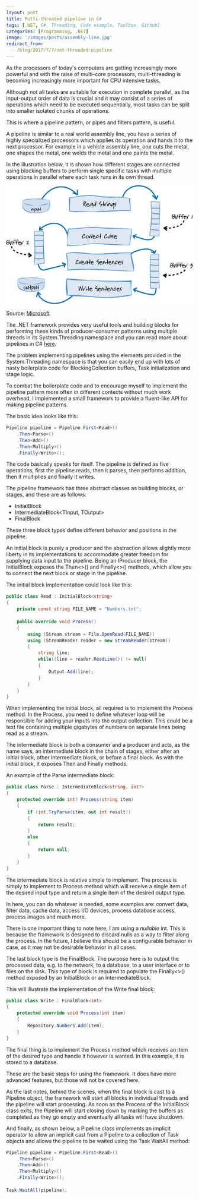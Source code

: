 ```yaml
---
layout: post
title: Mutli-threaded pipeline in C#
tags: [.NET, C#, Threading, Code example, Toolbox, Github]
categories: [Programming, .NET]
image: '/images/posts/assembly-line.jpg'
redirect_from:
  - /blog/2017/7/7/net-threaded-pipeline
---
```


As the processors of today's computers are getting increasingly more powerful and with the raise of multi-core processors, multi-threading is becoming increasingly more important for CPU intensive tasks.

Although not all tasks are suitable for execution in complete parallel, as the input-output order of data is crucial and it may consist of a series of operations which need to be executed sequentially, most tasks can be split into smaller isolated chunks of operations.

This is where a pipeline pattern, or pipes and filters pattern, is useful.

A pipeline is similar to a real world assembly line, you have a series of highly specialized processors which applies its operation and hands it to the next processor. For example in a vehicle assembly line, one cuts the metal, one shapes the metal, one welds the metal and one paints the metal.

In the illustration below, it is shown how different stages are connected using blocking buffers to perform single specific tasks with multiple operations in parallel where each task runs in its own thread.

![Pipeline](/images/posts/pipeline.png)

Source: [Microsoft](https://msdn.microsoft.com/en-us/library/ff963548.aspx)

The .NET framework provides very useful tools and building blocks for performing these kinds of producer-consumer patterns using multiple threads in its System.Threading namespace and you can read more about pipelines in C# [here](https://msdn.microsoft.com/en-us/library/ff963548.aspx).

The problem implementing pipelines using the elements provided in the System.Threading namespace is that you can easily end up with lots of nasty boilerplate code for BlockingCollection buffers, Task initialization and stage logic.

To combat the boilerplate code and to encourage myself to implement the pipeline pattern more often in different contexts without much work overhead, I implemented a small framework to provide a fluent-like API for making pipeline patterns.

The basic idea looks like this:

```c#
Pipeline pipeline = Pipeline.First<Read>()
    .Then<Parse>()
    .Then<Add>()
    .Then<Multiply>()
    .Finally<Write>();
```

The code basically speaks for itself. The pipeline is defined as five operations, first the pipeline reads, then it parses, then performs addition, then it multiplies and finally it writes.

The pipeline framework has three abstract classes as building blocks, or stages, and these are as follows:

- InitialBlock<TOutput>
- IntermediateBlock<TInput, TOutput>
- FinalBlock<TInput>

These three block types define different behavior and positions in the pipeline.

An initial block is purely a producer and the abstraction allows slightly more liberty in its implementations to accommodate greater freedom for supplying data input to the pipeline. Being an IProducer block, the InitialBlock exposes the Then<>() and Finally<>() methods, which allow you to connect the next block or stage in the pipeline.

The initial block implementation could look like this:

```c#
public class Read : InitialBlock<string>
{
    private const string FILE_NAME = "Numbers.txt";

    public override void Process()
    {
        using (Stream stream = File.OpenRead(FILE_NAME))
        using (StreamReader reader = new StreamReader(stream))
        {
            string line;
            while((line = reader.ReadLine()) != null)
            {
                Output.Add(line);
            }
        }
    }
}
```

When implementing the initial block, all required is to implement the Process method. In the Process, you need to define whatever loop will be responsible for adding your inputs into the output collection. This could be a text file containing multiple gigabytes of numbers on separate lines being read as a stream.

The intermediate block is both a consumer and a producer and acts, as the name says, an intermediate block in the chain of stages, either after an initial block, other intermediate block, or before a final block. As with the initial block, it exposes Then and Finally methods.

An example of the Parse intermediate block:

```c#
public class Parse : IntermediateBlock<string, int?>
{
    protected override int? Process(string item)
    {
        if (int.TryParse(item, out int result))
        {
            return result;
        }
        else
        {
            return null;
        }
    }
}
```

The intermediate block is relative simple to implement. The process is simply to implement to Process method which will receive a single item of the desired input type and return a single item of the desired output type.

In here, you can do whatever is needed, some examples are: convert data, filter data, cache data, access I/O devices, process database access, process images and much more.

There is one important thing to note here, I am using a *nullable* int. This is because the framework is designed to discard nulls as a way to filter along the process. In the future, I believe this should be a configurable behavior in case, as it may not be desirable behavior in all cases.

The last block type is the FinalBlock. The purpose here is to output the processed data, e.g. to the network, to a database, to a user interface or to files on the disk. This type of block is required to populate the Finally<>() method exposed by an InitialBlock or an IntermediateBlock.

This will illustrate the implementation of the Write final block:

```c#
public class Write : FinalBlock<int>
{
    protected override void Process(int item)
    {
        Repository.Numbers.Add(item);
    }
}
```

The final thing is to implement the Process method which receives an item of the desired type and handle it however is wanted. In this example, it is stored to a database.

These are the basic steps for using the framework. It does have more advanced features, but those will not be covered here.

As the last notes, behind the scenes, when the final block is cast to a Pipeline object, the framework will start all blocks in individual threads and the pipeline will start processing. As soon as the Process of the InitialBlock class exits, the Pipeline will start closing down by marking the buffers as completed as they go empty and eventually all tasks will have shutdown.

And finally, as shown below, a Pipeline class implements an implicit operator to allow an implicit cast from a Pipeline to a collection of Task objects and allows the pipeline to be waited using the Task WaitAll method:

```c#
Pipeline pipeline = Pipeline.First<Read>()
    .Then<Parse>()
    .Then<Add>()
    .Then<Multiply>()
    .Finally<Write>();

Task.WaitAll(pipeline);
```